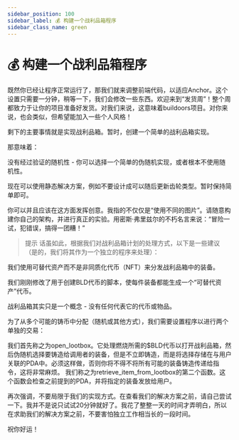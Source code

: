 ```yaml
---
sidebar_position: 100
sidebar_label: 💰 构建一个战利品箱程序
sidebar_class_name: green
---
```


# 💰 构建一个战利品箱程序

既然你已经让程序正常运行了，那我们就来调整前端代码，以适应Anchor。这个设置只需要一分钟，稍等一下，我们会修改一些东西。欢迎来到“发货周”！整个周都致力于让你的项目准备好发货。对我们来说，这意味着buildoors项目。对你来说，也会类似，但希望能加入一些个人风格！

剩下的主要事情就是实现战利品箱。暂时，创建一个简单的战利品箱实现。

那意味着：

没有经过验证的随机性 - 你可以选择一个简单的伪随机实现，或者根本不使用随机性。

现在可以使用静态解决方案，例如不要设计成可以随后更新齿轮类型。暂时保持简单即可。

你可以并且应该在这方面发挥创意。我指的不仅仅是“使用不同的图片”。请随意构建你自己的架构，并进行真正的实验。用密斯·弗里兹尔的不朽名言来说：“冒险一试，犯错误，搞得一团糟！”

> 提示
> 话虽如此，根据我们对战利品箱计划的处理方式，以下是一些建议（是的，我们将其作为一个独立的程序来处理）：


我们使用可替代资产而不是非同质化代币（NFT）来分发战利品箱中的装备。

我们刚刚修改了用于创建BLD代币的脚本，使每件装备都能生成一个“可替代资产”代币。

战利品箱其实只是一个概念 - 没有任何代表它的代币或物品。

为了从多个可能的铸币中分配（随机或其他方式），我们需要设置程序以进行两个单独的交易：

我们首先称之为open_lootbox。它处理燃烧所需的$BLD代币以打开战利品箱，然后伪随机选择要铸造给调用者的装备，但是不立即铸造，而是将选择存储在与用户关联的PDA中。必须这样做，否则你将不得不将所有可能的装备铸造传递给指令，这将非常麻烦。
我们称之为retrieve_item_from_lootbox的第二个函数。这个函数会检查之前提到的PDA，并将指定的装备发放给用户。

再次强调，不要局限于我们的实现方式。在查看我们的解决方案之前，请自己尝试一下。我并不是说只试试20分钟就好了。我花了整整一天的时间才弄明白，所以在求助我们的解决方案之前，不要害怕独立工作相当长的一段时间。

祝你好运！
